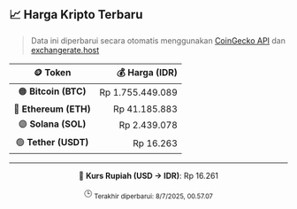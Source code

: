 

<!-- HARGA_KRIPTO -->
## 📈 Harga Kripto Terbaru

> Data ini diperbarui secara otomatis menggunakan [CoinGecko API](https://www.coingecko.com/) dan [exchangerate.host](https://exchangerate.host/)

<div align="center">

| 🪙 Token | 💰 Harga (IDR) |
|:------:|---------------:|
| 🟠 **Bitcoin (BTC)**   | Rp 1.755.449.089 |
| 🔵 **Ethereum (ETH)**  | Rp 41.185.883 |
| 🟣 **Solana (SOL)**    | Rp 2.439.078 |
| 🟢 **Tether (USDT)**   | Rp 16.263 |

---

💱 **Kurs Rupiah (USD → IDR)**: Rp 16.261

🕒 <sub>Terakhir diperbarui: 8/7/2025, 00.57.07</sub>

</div>
<!-- /HARGA_KRIPTO -->